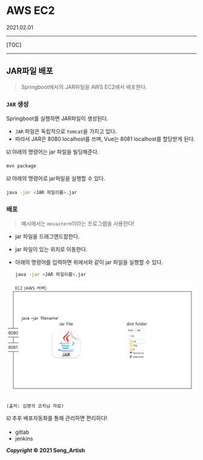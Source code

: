 # AWS EC2

2021.02.01

---

[TOC]

---



## JAR파일 배포

> Springboot에서의 JAR파일을 AWS EC2에서 배포한다.

### `JAR` 생성

Springboot를 실행하면 JAR파일이 생성된다.

- `JAR` 파일은 독립적으로 `tomcat`을 가지고 있다.
- 따라서 JAR은 8080 localhost를 쓰며, Vue는 8081 localhost를 할당받게 된다.

:ballot_box_with_check: 아래의 명령어는 jar 파일을 빌딩해준다.

```bash
mvn package
```

:ballot_box_with_check: 아래의 명령어로 jar파일을 실행할 수 있다. 

```bash
java -jar <JAR 파일이름>.jar
```



### 배포

> 예시에서는 `movaxterm`이라는 프로그램을 사용한다!

- jar 파일을 드래그앤드랍한다.

- jar 파일이 있는 위치로 이동한다.

- 아래의 명령어를 입력하면 위에서와 같이 jar 파일을 실행할 수 있다.

  ```bash
  java -jar <JAR 파일이름>.jar
  ```

![structure](img/0201_structure.png)

`(출처: 김명석 코치님 자료)`

:ballot_box_with_check: 추후 배포자동화를 통해 관리하면 편리하다!

- gitlab
- jenkins



***Copyright* © 2021 Song_Artish**